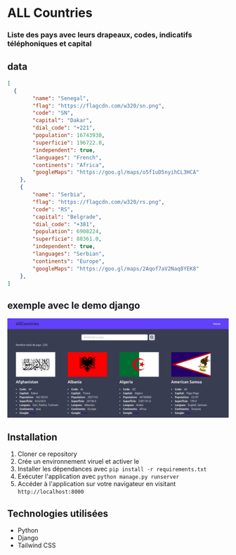# ALL Countries
### Liste des pays avec leurs drapeaux, codes, indicatifs téléphoniques et capital

## data

```json
[
  {
        "name": "Senegal",
        "flag": "https://flagcdn.com/w320/sn.png",
        "code": "SN",
        "capital": "Dakar",
        "dial_code": "+221",
        "population": 16743930,
        "superficie": 196722.0,
        "independent": true,
        "languages": "French",
        "continents": "Africa",
        "googleMaps": "https://goo.gl/maps/o5f1uD5nyihCL3HCA"
    },
    {
        "name": "Serbia",
        "flag": "https://flagcdn.com/w320/rs.png",
        "code": "RS",
        "capital": "Belgrade",
        "dial_code": "+381",
        "population": 6908224,
        "superficie": 88361.0,
        "independent": true,
        "languages": "Serbian",
        "continents": "Europe",
        "googleMaps": "https://goo.gl/maps/2Aqof7aV2Naq8YEK8"
    },
]
```

##  exemple avec le demo django 

![CAPTURE](capture.png)

## Installation

1. Cloner ce repository
2. Crée un environnement viruel et activer le
3. Installer les dépendances avec `pip install -r requirements.txt`
4. Exécuter l'application avec `python manage.py runserver`
5. Accéder à l'application sur votre navigateur en visitant `http://localhost:8000`

## Technologies utilisées

- Python
- Django
- Tailwind CSS
